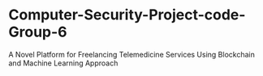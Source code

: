 # Computer-Security-Project-code-Group-6
A Novel Platform for Freelancing Telemedicine Services Using Blockchain and Machine Learning Approach
